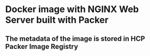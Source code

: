 # Docker image with NGINX Web Server built with Packer
## The metadata of the image is stored in HCP Packer Image Registry

